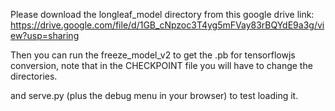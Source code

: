 Please download the longleaf_model directory from
this google drive link: 
https://drive.google.com/file/d/1GB_cNpzoc3T4yg5mFVay83rBQYdE9a3g/view?usp=sharing



Then you can run the freeze_model_v2 to get the .pb for tensorflowjs 
conversion, note that in the CHECKPOINT file you will have 
to change the directories. 

and serve.py (plus the debug menu in your browser) to test loading it. 
